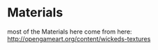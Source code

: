 # Materials

most of the Materials here come from here: http://opengameart.org/content/wickeds-textures
